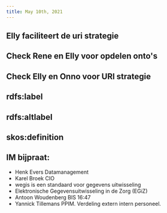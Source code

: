 ```yaml
---
title: May 10th, 2021
---
```


## Elly faciliteert de uri strategie
## Check Rene en Elly voor opdelen onto's
## Check Elly en Onno voor URI strategie
## rdfs:label
## rdfs:altlabel
## skos:definition
## IM bijpraat:
- Henk Evers Datamanagement
- Karel Broek CIO
- wegis is een standaard voor gegevens uitwisseling
- Elektronische Gegevensuitwisseling in de Zorg (EGiZ)
- Antoon Woudenberg BIS 16:47
- Yannick Tillemans PPIM. Verdeling extern intern personeel.
